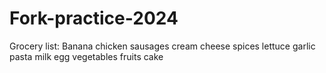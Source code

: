 # Fork-practice-2024
Grocery list:
Banana
chicken
sausages
cream cheese
spices
lettuce
garlic
pasta
milk
egg
vegetables
fruits
cake

